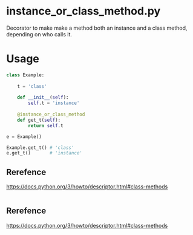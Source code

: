 # instance_or_class_method.py

Decorator to make make a method both an instance and a class method, depending on who calls it. 

# Usage

```python
class Example:
    
    t = 'class'
    
    def __init__(self):
        self.t = 'instance'
    
    @instance_or_class_method
    def get_t(self):
        return self.t

e = Example()

Example.get_t() # 'class'
e.get_t()       # 'instance'
```

Rerefence
----------
https://docs.python.org/3/howto/descriptor.html#class-methods

```
```

Rerefence
----------
https://docs.python.org/3/howto/descriptor.html#class-methods
